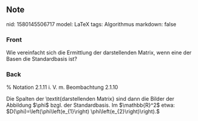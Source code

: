 ## Note
nid: 1580145506717
model: LaTeX
tags: Algorithmus
markdown: false

### Front
Wie vereinfacht sich die Ermittlung der darstellenden Matrix, wenn eine der Basen die Standardbasis ist?

### Back
% Notation 2.1.11 i. V. m. Beombachtung 2.1.10
<div>
  <span>Die Spalten der \textit{darstellenden Matrix} sind dann die
  Bilder der Abbildung $\phi$ bzgl. der Standardbasis. Im
  $\mathbb{R}^2$ etwa:</span>
</div>
<div>
  $D(\phi)=\left(\phi\left(e_{1}\right)
  \phi\left(e_{2}\right)\right).$
</div>
